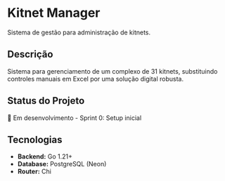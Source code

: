 # Kitnet Manager

  Sistema de gestão para administração de kitnets.

  ## Descrição

  Sistema para gerenciamento de um complexo de 31 kitnets, substituindo controles manuais em
  Excel por uma solução digital robusta.

  ## Status do Projeto

  🚧 Em desenvolvimento - Sprint 0: Setup inicial

  ## Tecnologias

  - **Backend:** Go 1.21+
  - **Database:** PostgreSQL (Neon)
  - **Router:** Chi